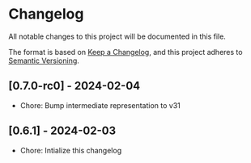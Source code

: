 # Changelog

All notable changes to this project will be documented in this file.

The format is based on [Keep a Changelog](https://keepachangelog.com/en/1.0.0/),
and this project adheres to [Semantic Versioning](https://semver.org/spec/v2.0.0.html).

## [0.7.0-rc0] - 2024-02-04
- Chore: Bump intermediate representation to v31

## [0.6.1] - 2024-02-03

- Chore: Intialize this changelog
